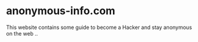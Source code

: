 # anonymous-info.com
This website contains some guide to become a Hacker and stay anonymous on the web ..

